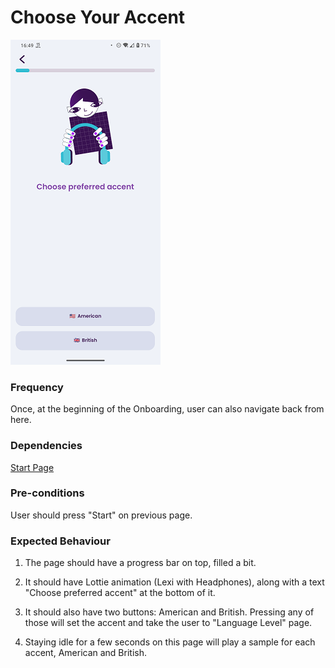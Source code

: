 # Choose Your Accent

![ChooseYourAccent](../_media/Onboarding/ChooseYourAccent.png)

### Frequency

Once, at the beginning of the Onboarding, user can also navigate back from here.

### Dependencies

[Start Page](docs/onboarding/StartPage.md)

### Pre-conditions

User should press "Start" on previous page.

### Expected Behaviour

1. The page should have a progress bar on top, filled a bit.

2. It should have Lottie animation (Lexi with Headphones), along with a text "Choose preferred accent" at the bottom of it.

3. It should also have two buttons: American and British. Pressing any of those will set the accent and take the user to "Language Level" page.

4. Staying idle for a few seconds on this page will play a sample for each accent, American and British.

